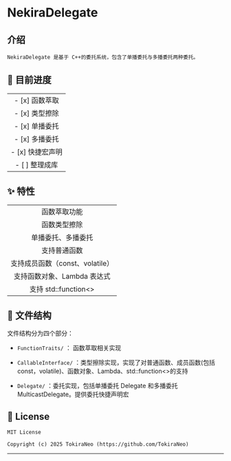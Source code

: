 # NekiraDelegate

## 介绍

```
NekiraDelegate 是基于 C++的委托系统，包含了单播委托与多播委托两种委托。
```

## 🚀 目前进度

|                  |
| :--------------: |
|  - [x] 函数萃取  |
|  - [x] 类型擦除  |
|  - [x] 单播委托  |
|  - [x] 多播委托  |
| - [x] 快捷宏声明 |
|  - [ ] 整理成库  |

## ✨ 特性

|                                 |
| :-----------------------------: |
|          函数萃取功能           |
|          函数类型擦除           |
|       单播委托、多播委托        |
|          支持普通函数           |
| 支持成员函数（const、volatile） |
|   支持函数对象、Lambda 表达式   |
|      支持 std::function<>       |

## 📂 文件结构

文件结构分为四个部分：

- `FunctionTraits/` ： 函数萃取相关实现

- `CallableInterface/` ：类型擦除实现，实现了对普通函数、成员函数(包括 const，volatile)、函数对象、Lambda、std::function<>的支持

- `Delegate/` ：委托实现，包括单播委托 Delegate 和多播委托 MulticastDelegate。提供委托快捷声明宏

## 📜 License

```
MIT License

Copyright (c) 2025 TokiraNeo (https://github.com/TokiraNeo)
```

---
